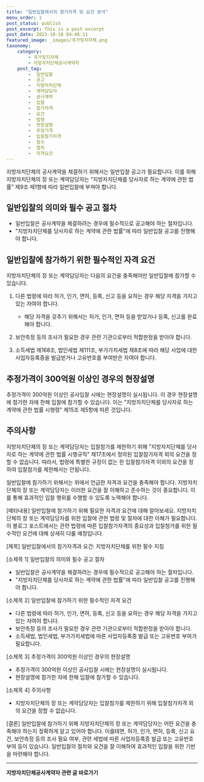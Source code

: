 ```yaml
---
title: "일반입찰에서의 참가자격 및 요건 분석"
menu_order: 1
post_status: publish
post_excerpt: This is a post excerpt
post_date: 2023-10-18 04:46:11
featured_image: _images/국가및지자체.png
taxonomy:
    category:
        - 국가및지자체
        - 지방자치단체공사계약자
    post_tag:
        -  일반입찰
        -  공고
        -  지방자치단체
        -  계약담당자
        -  공사계약
        -  입찰
        -  참가자격
        -  요건
        -  법령
        -  현장설명
        -  추정가격
        -  입찰참가자격
        -  필수
        -  절차
        -  자격요건
---
```



지방자치단체의 공사계약을 체결하기 위해서는 일반입찰 공고가 필요합니다. 이를 위해 지방자치단체의 장 또는 계약담당자는 "지방자치단체를 당사자로 하는 계약에 관한 법률" 제9조 제1항에 따라 일반입찰에 부쳐야 합니다.

## 일반입찰의 의미와 필수 공고 절차
- 일반입찰은 공사계약을 체결하려는 경우에 필수적으로 공고해야 하는 절차입니다.
- "지방자치단체를 당사자로 하는 계약에 관한 법률"에 따라 일반입찰 공고를 진행해야 합니다.

## 일반입찰에 참가하기 위한 필수적인 자격 요건
지방자치단체의 장 또는 계약담당자는 다음의 요건을 충족해야만 일반입찰에 참가할 수 있습니다.

1. 다른 법령에 따라 허가, 인가, 면허, 등록, 신고 등을 요하는 경우 해당 자격을 가지고 있는 자여야 합니다.
   - 해당 자격을 갖추기 위해서는 허가, 인가, 면허 등을 받았거나 등록, 신고를 완료해야 합니다.

2. 보안측정 등의 조사가 필요한 경우 관련 기관으로부터 적합판정을 받아야 합니다.

3. 소득세법 제168조, 법인세법 제111조, 부가가치세법 제8조에 따라 해당 사업에 대한 사업자등록증을 발급받거나 고유번호를 부여받은 자여야 합니다.

## 추정가격이 300억원 이상인 경우의 현장설명
추정가격이 300억원 이상인 공사입찰 시에는 현장설명이 실시됩니다. 이 경우 현장설명에 참가한 자에 한해 입찰에 참가할 수 있습니다. 이는 "지방자치단체를 당사자로 하는 계약에 관한 법률 시행령" 제15조 제5항에 따른 것입니다.

## 주의사항
지방자치단체의 장 또는 계약담당자는 입찰참가를 제한하기 위해 "지방자치단체를 당사자로 하는 계약에 관한 법률 시행규칙" 제17조에서 정의된 입찰참가자격 외의 요건을 정할 수 없습니다. 따라서, 법령에 특별한 규정이 없는 한 입찰참가자격 이외의 요건을 정하여 입찰참가를 제한해서는 안됩니다.

일반입찰에 참가하기 위해서는 위에서 언급한 자격과 요건을 충족해야 합니다. 지방자치단체의 장 또는 계약담당자는 이러한 요건을 잘 이해하고 준수하는 것이 중요합니다. 이를 통해 효과적인 입찰 행위를 수행할 수 있도록 노력해야 합니다.

[메타내용]
일반입찰에 참가하기 위해 필요한 자격과 요건에 대해 알아보세요. 지방자치단체의 장 또는 계약담당자를 위한 입찰에 관한 법령 및 절차에 대한 이해가 필요합니다. 이 블로그 포스트에서는 관련 법령에 따른 입찰참가자격의 중요성과 입찰참가를 위한 필수적인 요건에 대해 상세히 다룰 예정입니다.

[제목]
일반입찰에서의 참가자격과 요건: 지방자치단체를 위한 필수 지침

[소제목 1]
일반입찰의 의미와 필수 공고 절차
- 일반입찰은 공사계약을 체결하려는 경우에 필수적으로 공고해야 하는 절차입니다.
- "지방자치단체를 당사자로 하는 계약에 관한 법률"에 따라 일반입찰 공고를 진행해야 합니다.

[소제목 2]
일반입찰에 참가하기 위한 필수적인 자격 요건
- 다른 법령에 따라 허가, 인가, 면허, 등록, 신고 등을 요하는 경우 해당 자격을 가지고 있는 자여야 합니다.
- 보안측정 등의 조사가 필요한 경우 관련 기관으로부터 적합판정을 받아야 합니다.
- 소득세법, 법인세법, 부가가치세법에 따른 사업자등록증 발급 또는 고유번호 부여가 필요합니다.

[소제목 3]
추정가격이 300억원 이상인 경우의 현장설명
- 추정가격이 300억원 이상인 공사입찰 시에는 현장설명이 실시됩니다.
- 현장설명에 참가한 자에 한해 입찰에 참가할 수 있습니다.

[소제목 4]
주의사항
- 지방자치단체의 장 또는 계약담당자는 입찰참가를 제한하기 위해 입찰참가자격 외의 요건을 정할 수 없습니다.

[결론]
일반입찰에 참가하기 위해 지방자치단체의 장 또는 계약담당자는 어떤 요건을 충족해야 하는지 정확하게 알고 있어야 합니다. 이를테면, 허가, 인가, 면허, 등록, 신고 요건, 보안측정 등의 조사 필요 여부, 관련 세법에 따른 사업자등록증 발급 또는 고유번호 부여 등이 있습니다. 일반입찰의 절차와 요건을 잘 이해하여 효과적인 입찰을 위한 기반을 마련해야 합니다.



<!-- wp:separator -->
<hr class="wp-block-separator has-alpha-channel-opacity"/>
<!-- /wp:separator -->

<!-- wp:group {"backgroundColor":"base","layout":{"type":"constrained"}} -->
<div class="wp-block-group has-base-background-color has-background"><!-- wp:paragraph {"align":"center","fontSize":"large"} -->
<p class="has-text-align-center has-large-font-size"><strong>지방자치단체공사계약자 관련 글 바로가기</strong></p>
<!-- /wp:paragraph -->


<!-- wp:latest-posts
{"categories":[{"id":7140,"count":19,"description":"","link":"https://uknowlaw.com/category/%ec%a7%80%eb%b0%a9%ec%9e%90%ec%b9%98%eb%8b%a8%ec%b2%b4%ea%b3%b5%ec%82%ac%ea%b3%84%ec%95%bd%ec%9e%90/","name":"지방자치단체공사계약자","slug":"지방자치단체공사계약자","taxonomy":"category","parent":0,"meta":[],"_links":{"self":[{"href":"https://uknowlaw.com/wp-json/wp/v2/categories/7140"}],"collection":[{"href":"https://uknowlaw.com/wp-json/wp/v2/categories"}],"about":[{"href":"https://uknowlaw.com/wp-json/wp/v2/taxonomies/category"}],"wp:post_type":[{"href":"https://uknowlaw.com/wp-json/wp/v2/posts?categories=7140"}],"curies":[{"name":"wp","href":"https://api.w.org/{rel}","templated":true}]}}],"postsToShow":100,"excerptLength":28,"postLayout":"grid","columns":2,"featuredImageAlign":"left","featuredImageSizeSlug":"large","fontSize":"medium"} /--></div>
<!-- /wp:group -->